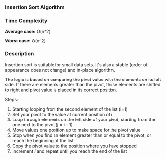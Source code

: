 ### Insertion Sort Algorithm

### Time Complexity
**Average case:** O(n^2)

**Worst case:** O(n^2)

### Description
Insertion sort is suitable for small data sets. It's also a stable (order of appearance does not change) and in-place algorithm.

The logic is based on comparing the pivot value with the elements on its left side. If there are elements greater than the pivot,
those elements are shifted to right and pivot value is placed in its correct position. 

Steps: 
1. Starting looping from the second element of the list (i=1)
2. Set your pivot to the value at current position of _i_
3. Loop through elements on the left side of your pivot, starting from the one next to the pivot (j = i - 1)
4. Move values one position up to make space for the pivot value
5. Stop when you find an element greater than or equal to the pivot, or reach the beginning of the list
6. Copy the pivot value to the position where you have stopped
7. Increment _i_ and repeat until you reach the end of the list 